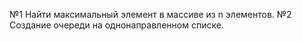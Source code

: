 №1 Найти максимальный элемент в массиве из n элементов.
№2 Создание очереди на однонаправленном списке.
